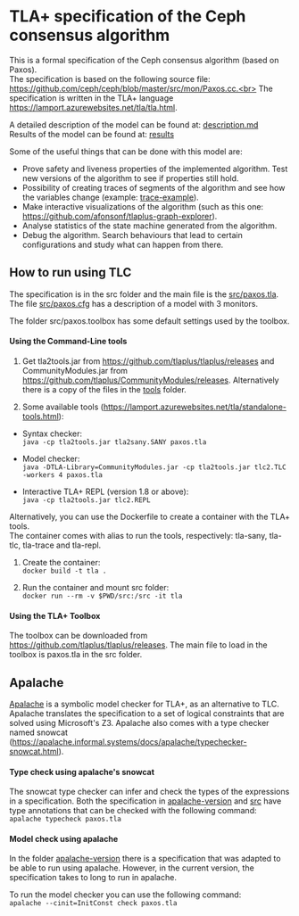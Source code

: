 # TLA+ specification of the Ceph consensus algorithm

This is a formal specification of the Ceph consensus algorithm (based on Paxos). <br>
The specification is based on the following source file: https://github.com/ceph/ceph/blob/master/src/mon/Paxos.cc.<br>
The specification is written in the TLA+ language https://lamport.azurewebsites.net/tla/tla.html.

A detailed description of the model can be found at: [description.md](description.md)
<br>
Results of the model can be found at: [results](results)

Some of the useful things that can be done with this model are:
* Prove safety and liveness properties of the implemented algorithm. Test new versions of the algorithm to see if properties still hold.
* Possibility of creating traces of segments of the algorithm and see how the variables change (example: [trace-example](trace-example)).
* Make interactive visualizations of the algorithm (such as this one: https://github.com/afonsonf/tlaplus-graph-explorer).
* Analyse statistics of the state machine generated from the algorithm.
* Debug the algorithm. Search behaviours that lead to certain configurations and study what can happen from there.

## How to run using TLC

The specification is in the src folder and the main file is the [src/paxos.tla](src/paxos.tla). The file [src/paxos.cfg](src/paxos.cfg) has a description of a model with 3 monitors.

The folder src/paxos.toolbox has some default settings used by the toolbox.

#### Using the Command-Line tools

1. Get tla2tools.jar from https://github.com/tlaplus/tlaplus/releases and CommunityModules.jar from https://github.com/tlaplus/CommunityModules/releases. Alternatively there is a copy of the files in the [tools](tools) folder.

2. Some available tools (https://lamport.azurewebsites.net/tla/standalone-tools.html):
  * Syntax checker: <br>
  `java -cp tla2tools.jar tla2sany.SANY paxos.tla`

  * Model checker: <br>
  `java -DTLA-Library=CommunityModules.jar -cp tla2tools.jar tlc2.TLC -workers 4 paxos.tla`

  * Interactive TLA+ REPL (version 1.8 or above): <br>
  `java -cp tla2tools.jar tlc2.REPL`

Alternatively, you can use the Dockerfile to create a container with the TLA+ tools. <br>
The container comes with alias to run the tools, respectively: tla-sany, tla-tlc, tla-trace and tla-repl.

1. Create the container: <br>
`docker build -t tla .`

2. Run the container and mount src folder: <br>
`docker run --rm -v $PWD/src:/src -it tla`

#### Using the TLA+ Toolbox

The toolbox can be downloaded from https://github.com/tlaplus/tlaplus/releases. The main file to load in the toolbox is paxos.tla in the src folder.

## Apalache
[Apalache](https://apalache.informal.systems) is a symbolic model checker for TLA+, as an alternative to TLC. Apalache translates the specification to a set of logical constraints that are solved using Microsoft's Z3. Apalache also comes with a type checker named snowcat (https://apalache.informal.systems/docs/apalache/typechecker-snowcat.html).

#### Type check using apalache's snowcat
The snowcat type checker can infer and check the types of the expressions in a specification. Both the specification in [apalache-version](apalache-version) and [src](src) have type annotations that can be checked with the following command: <br>
`apalache typecheck paxos.tla`

#### Model check using apalache
In the folder [apalache-version](apalache-version) there is a specification that was adapted to be able to run using apalache. However, in the current version, the specification takes to long to run in apalache.

To run the model checker you can use the following command: <br>
`apalache --cinit=InitConst check paxos.tla`
